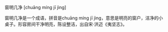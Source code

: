 

窗明几净 [chuāng míng jī jìng]

窗明几净是一个成语，拼音是chuāng míng jī jìng，意思是明亮的窗户，洁净的小桌子。形容房间干净明亮，陈设整洁，出自宋·洪迈《夷坚志》。